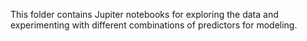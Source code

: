 This folder contains Jupiter notebooks for exploring the data and experimenting with different combinations of predictors for modeling.